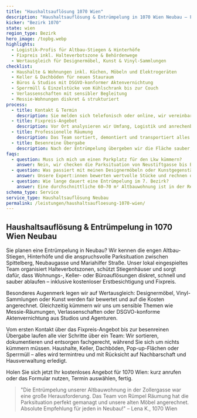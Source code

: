 ```yaml
---
title: "Haushaltsauflösung 1070 Wien"
description: "Haushaltsauflösung & Entrümpelung in 1070 Wien Neubau – Fixpreis, Wertanrechnung und kostenlose Besichtigung für Wohnungen, Lofts & Studios."
kicker: "Bezirk 1070"
state: wien
region_type: Bezirk
hero_image: /topbg.webp
highlights:
  - Logistik-Profis für Altbau-Stiegen & Hinterhöfe
  - Fixpreis inkl. Halteverbotszone & Behördenwege
  - Wertausgleich für Designermöbel, Kunst & Vinyl-Sammlungen
checklist:
  - Haushalte & Wohnungen inkl. Küchen, Möbeln und Elektrogeräten
  - Keller & Dachböden für neuen Stauraum
  - Büros & Studios mit DSGVO-konformer Aktenvernichtung
  - Sperrmüll & Einzelstücke vom Kühlschrank bis zur Couch
  - Verlassenschaften mit sensibler Begleitung
  - Messie-Wohnungen diskret & strukturiert
process:
  - title: Kontakt & Termin
    description: Sie melden sich telefonisch oder online, wir vereinbaren kurzfristig eine kostenlose Besichtigung in Neubau.
  - title: Fixpreis-Angebot
    description: Vor Ort analysieren wir Umfang, Logistik und anrechenbare Werte und erstellen ein transparentes Fixpreis-Angebot.
  - title: Professionelle Räumung
    description: Das Team sortiert, demontiert und transportiert alles ab – inklusive Organisation der Halteverbotszone.
  - title: Besenreine Übergabe
    description: Nach der Entrümpelung übergeben wir die Fläche sauber, dokumentiert und bereit für Übergabe oder Weitervermietung.
faqs:
  - question: Muss ich mich um einen Parkplatz für den Lkw kümmern?
    answer: Nein, wir checken die Parksituation von Neustiftgasse bis Burggasse und richten bei Bedarf eine offizielle Halteverbotszone ein.
  - question: Was passiert mit meinen Designermöbeln oder Kunstgegenständen?
    answer: Unsere Expert:innen bewerten wertvolle Stücke und rechnen den Erlös direkt auf die Entrümpelungskosten an – oft reduziert das den Preis deutlich.
  - question: Wie lange dauert eine Entrümpelung im 7. Bezirk?
    answer: Eine durchschnittliche 60–70 m² Altbauwohnung ist in der Regel innerhalb eines Arbeitstages geräumt und besenrein übergeben.
schema_type: Service
service_type: Haushaltsauflösung Neubau
permalink: /leistungen/haushaltsaufloesung-1070-wien/
---
```

## Haushaltsauflösung & Entrümpelung in 1070 Wien Neubau

Sie planen eine Entrümpelung in Neubau? Wir kennen die engen Altbau-Stiegen, Hinterhöfe und die anspruchsvolle Parksituation zwischen Spittelberg, Neubaugasse und Mariahilfer Straße. Unser lokal eingespieltes Team organisiert Halteverbotszonen, schützt Stiegenhäuser und sorgt dafür, dass Wohnungs-, Keller- oder Büroauflösungen diskret, schnell und sauber ablaufen – inklusive kostenloser Erstbesichtigung und Fixpreis.

Besonderes Augenmerk legen wir auf Wertausgleich: Designermöbel, Vinyl-Sammlungen oder Kunst werden fair bewertet und auf die Kosten angerechnet. Gleichzeitig kümmern wir uns um sensible Themen wie Messie-Räumungen, Verlassenschaften oder DSGVO-konforme Aktenvernichtung aus Studios und Agenturen.

Vom ersten Kontakt über das Fixpreis-Angebot bis zur besenreinen Übergabe laufen alle vier Schritte über ein Team: Wir sortieren, dokumentieren und entsorgen fachgerecht, während Sie sich um nichts kümmern müssen. Haushalte, Keller, Dachböden, Pop-up-Flächen oder Sperrmüll – alles wird termintreu und mit Rücksicht auf Nachbarschaft und Hausverwaltung erledigt.

Holen Sie sich jetzt Ihr kostenloses Angebot für 1070 Wien: kurz anrufen oder das Formular nutzen, Termin auswählen, fertig.

> "Die Entrümpelung unserer Altbauwohnung in der Zollergasse war eine große Herausforderung. Das Team von Rümpel Räumung hat die Parksituation perfekt gemanagt und unsere alten Möbel angerechnet. Absolute Empfehlung für jeden in Neubau!" – Lena K., 1070 Wien
